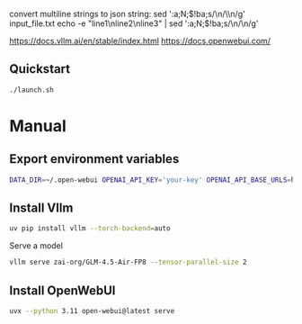 convert multiline strings to json string:
sed ':a;N;$!ba;s/\n/\\n/g' input_file.txt
echo -e "line1\nline2\nline3" | sed ':a;N;$!ba;s/\n/\\n/g'

https://docs.vllm.ai/en/stable/index.html
https://docs.openwebui.com/

## Quickstart
```bash 
./launch.sh
```

# Manual

## Export environment variables
```bash
DATA_DIR=~/.open-webui OPENAI_API_KEY='your-key' OPENAI_API_BASE_URLS=https://api.openai.com/v1;http://localhost:8000/v1 
```

## Install Vllm

```bash
uv pip install vllm --torch-backend=auto
```
Serve a model
```bash
vllm serve zai-org/GLM-4.5-Air-FP8 --tensor-parallel-size 2
```

## Install OpenWebUI

```bash
uvx --python 3.11 open-webui@latest serve
```